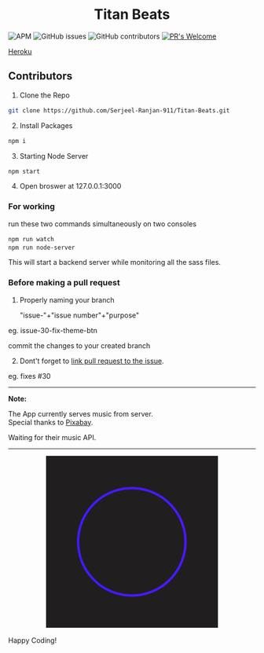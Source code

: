  <h1 align="center">Titan Beats</h1>

![APM](https://img.shields.io/apm/l/npm)
![GitHub issues](https://img.shields.io/github/issues-raw/Serjeel-Ranjan-911/Titan-Beats)
![GitHub contributors](https://img.shields.io/github/contributors/Serjeel-Ranjan-911/Titan-Beats)
[![PR's Welcome](https://img.shields.io/badge/PRs-welcome-brightgreen.svg?style=flat)](http://makeapullrequest.com) 

[Heroku](titan-beats.herokuapp.com)

## Contributors

1. Clone the Repo

```sh
git clone https://github.com/Serjeel-Ranjan-911/Titan-Beats.git
```

2. Install Packages

```sh
npm i
```

3. Starting Node Server

```sh
npm start
```

4. Open broswer at 127.0.0.1:3000

### For working

run these two commands simultaneously on two consoles

```sh
npm run watch
npm run node-server
```

This will start a backend server while monitoring all the sass files.

### Before making a pull request

1. Properly naming your branch

    "issue-"+"issue number"+"purpose"

eg. issue-30-fix-theme-btn

commit the changes to your created branch

2. Dont't forget to [link pull request to the issue](https://docs.github.com/en/enterprise-server@2.21/github/managing-your-work-on-github/linking-a-pull-request-to-an-issue).

eg. fixes #30


<hr>

**Note:**

The App currently serves music from server.  
Special thanks to [Pixabay](www.pixabay.com).

Waiting for their music API.

<hr>

<p align="center">
  <img src="./gif/VR0F.gif" width="350" height="350"/>
</p>

Happy Coding!